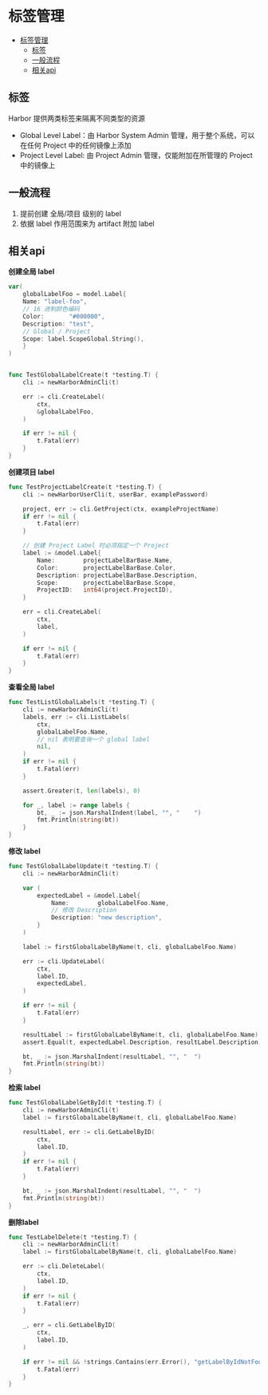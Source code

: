 # 标签管理

- [标签管理](#标签管理)
  - [标签](#标签)
  - [一般流程](#一般流程)
  - [相关api](#相关api)

## 标签

Harbor 提供两类标签来隔离不同类型的资源
- Global Level Label：由 Harbor System Admin 管理，用于整个系统，可以在任何 Project 中的任何镜像上添加
- Project Level Label: 由 Project Admin 管理，仅能附加在所管理的 Project 中的镜像上

## 一般流程

1. 提前创建 全局/项目 级别的 label
2. 依据 label 作用范围来为 artifact 附加 label

## 相关api

**创建全局 label**

```go
var(
    globalLabelFoo = model.Label{
    Name: "label-foo",
    // 16 进制颜色编码
    Color:       "#000000",
    Description: "test",
    // Global / Project
    Scope: label.ScopeGlobal.String(),
    }
)


func TestGlobalLabelCreate(t *testing.T) {
	cli := newHarborAdminCli(t)

	err := cli.CreateLabel(
		ctx,
		&globalLabelFoo,
	)

	if err != nil {
		t.Fatal(err)
	}
}
```

**创建项目 label**

```go
func TestProjectLabelCreate(t *testing.T) {
	cli := newHarborUserCli(t, userBar, examplePassword)

	project, err := cli.GetProject(ctx, exampleProjectName)
	if err != nil {
		t.Fatal(err)
	}

	// 创建 Project Label 时必须指定一个 Project
	label := &model.Label{
		Name:        projectLabelBarBase.Name,
		Color:       projectLabelBarBase.Color,
		Description: projectLabelBarBase.Description,
		Scope:       projectLabelBarBase.Scope,
		ProjectID:   int64(project.ProjectID),
	}

	err = cli.CreateLabel(
		ctx,
		label,
	)

	if err != nil {
		t.Fatal(err)
	}
}
```

**查看全局 label**


```go
func TestListGlobalLabels(t *testing.T) {
	cli := newHarborAdminCli(t)
	labels, err := cli.ListLabels(
		ctx,
		globalLabelFoo.Name,
		// nil 表明要查询一个 global label
		nil,
	)
	if err != nil {
		t.Fatal(err)
	}

	assert.Greater(t, len(labels), 0)

	for _, label := range labels {
		bt, _ := json.MarshalIndent(label, "", "	")
		fmt.Println(string(bt))
	}
}
```

**修改 label**

```go
func TestGlobalLabelUpdate(t *testing.T) {
	cli := newHarborAdminCli(t)

	var (
		expectedLabel = &model.Label{
			Name:        globalLabelFoo.Name,
            // 修改 Description
			Description: "new description",
		}
	)

	label := firstGlobalLabelByName(t, cli, globalLabelFoo.Name)

	err := cli.UpdateLabel(
		ctx,
		label.ID,
		expectedLabel,
	)

	if err != nil {
		t.Fatal(err)
	}

	resultLabel := firstGlobalLabelByName(t, cli, globalLabelFoo.Name)
	assert.Equal(t, expectedLabel.Description, resultLabel.Description)

	bt, _ := json.MarshalIndent(resultLabel, "", "	")
	fmt.Println(string(bt))
}
```

**检索 label**

```go
func TestGlobalLabelGetById(t *testing.T) {
	cli := newHarborAdminCli(t)
	label := firstGlobalLabelByName(t, cli, globalLabelFoo.Name)

	resultLabel, err := cli.GetLabelByID(
		ctx,
		label.ID,
	)
	if err != nil {
		t.Fatal(err)
	}

	bt, _ := json.MarshalIndent(resultLabel, "", "	")
	fmt.Println(string(bt))
}
```

**删除label**

```go
func TestLabelDelete(t *testing.T) {
	cli := newHarborAdminCli(t)
	label := firstGlobalLabelByName(t, cli, globalLabelFoo.Name)

	err := cli.DeleteLabel(
		ctx,
		label.ID,
	)
	if err != nil {
		t.Fatal(err)
	}

	_, err = cli.GetLabelByID(
		ctx,
		label.ID,
	)

	if err != nil && !strings.Contains(err.Error(), "getLabelByIdNotFound") {
		t.Fatal(err)
	}
}
```
